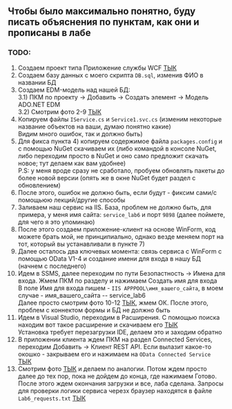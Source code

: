 ## Чтобы было максимально понятно, буду писать объяснения по пунктам, как они и прописаны в лабе

### TODO:
1) Создаем проект типа Приложение службы WCF [ТЫК](https://github.com/DimaXDD/Course4/blob/master/7sem/%D0%9FWS%20(%D0%A1%D0%BC%D0%B5%D0%BB%D0%BE%D0%B2)/Lab6/%D0%A4%D0%BE%D1%82%D0%BE%20%D0%B4%D0%BB%D1%8F%20%D0%B3%D0%B0%D0%B9%D0%B4%D0%B0/1.png)<br/>
2) Создаем базу данных с моего скрипта `DB.sql`, изменив ФИО в названии БД<br/>
3) Создаем EDM-модель над нашей БД: <br/>
	3.1) ПКМ по проекту -> Добавить -> Создать элемент -> Модель ADO.NET EDM<br/>
	3.2) Смотрим фото 2-9 [ТЫК](https://github.com/DimaXDD/Course4/tree/master/7sem/%D0%9FWS%20(%D0%A1%D0%BC%D0%B5%D0%BB%D0%BE%D0%B2)/Lab6/%D0%A4%D0%BE%D1%82%D0%BE%20%D0%B4%D0%BB%D1%8F%20%D0%B3%D0%B0%D0%B9%D0%B4%D0%B0)<br/>
4) Копируем файлы `IService.cs` и `Service1.svc.cs` (изменим некоторые название объектов на ваши, думаю понятно какие)<br/>
Видим много ошибок, так и должно быть)
5) Для фикса пункта 4) копируем содержимое файла `packages.config` и с помощью NuGet скачиваем их (либо командой в консоле NuGet, либо переходим просто в NuGet и оно само предложит скачать новое; тут делаем как вам удобнее)<br/>
P.S: у меня вроде сразу не сработало, пробуем обновлять пакеты до более новой версии (опять же в окне NuGet будет раздел с обновлением)<br/>
6) После этого, ошибок не должно быть, если будут - фиксим сами/с помощьюю лекций/другие способы<br/>
7) Заливаем наш сервис на IIS. База, проблем не должно быть, для примера, у меня имя сайта: `service_lab6` и порт `9898` (далее поймете, для чего я это упоминаю)<br/>
8) После этого создаем приложение-клиент на основе WinForm, код можете брать мой, не принципиально, однако везде меняем порт на тот, который вы устанавливали в пункте 7)<br/>
9) Далее осталось два ключевых момента: связь сервиса с WinForm с помощью OData V1-4 и создание имени для входа в нашу БД (начнем с последнего)<br/>
10) Идем в SSMS, далее переходим по пути Безопастность -> Имена для входа. Жмем ПКМ по разделу и нажимаем Создать имя для входа<br/>
В поле Имя для входа пишем - `IIS APPPOOL\имя_вашего_сайта`, в моем случае - имя_вашего_сайта -- service_lab6<br/>
Далее просто смотрим фото 10-12 [ТЫК](https://github.com/DimaXDD/Course4/tree/master/7sem/%D0%9FWS%20(%D0%A1%D0%BC%D0%B5%D0%BB%D0%BE%D0%B2)/Lab6/%D0%A4%D0%BE%D1%82%D0%BE%20%D0%B4%D0%BB%D1%8F%20%D0%B3%D0%B0%D0%B9%D0%B4%D0%B0), жмем ОК. После этого, проблем с коннектом формы и БД не должно быть<br/>
11) Идем в Visual Studio, переходим в Расширения. С помощью поиска находим вот такое расширение и скачиваем его [ТЫК](https://github.com/DimaXDD/Course4/blob/master/7sem/%D0%9FWS%20(%D0%A1%D0%BC%D0%B5%D0%BB%D0%BE%D0%B2)/Lab6/%D0%A4%D0%BE%D1%82%D0%BE%20%D0%B4%D0%BB%D1%8F%20%D0%B3%D0%B0%D0%B9%D0%B4%D0%B0/13.png)<br/>
Установка требует перезагрузки IDE, делаем это и заходим обратно<br/>
12) В приложении клиента ждем ПКМ на раздел Connected Services, переходим Добавить -> Клиент REST API. Если вылазит какое-то окошко - закрываем его и нажимаем на `OData Connected Service` [ТЫК](https://github.com/DimaXDD/Course4/blob/master/7sem/%D0%9FWS%20(%D0%A1%D0%BC%D0%B5%D0%BB%D0%BE%D0%B2)/Lab6/%D0%A4%D0%BE%D1%82%D0%BE%20%D0%B4%D0%BB%D1%8F%20%D0%B3%D0%B0%D0%B9%D0%B4%D0%B0/14.png)<br/>
13) Смотрим фото [ТЫК](https://github.com/DimaXDD/Course4/blob/master/7sem/%D0%9FWS%20(%D0%A1%D0%BC%D0%B5%D0%BB%D0%BE%D0%B2)/Lab6/%D0%A4%D0%BE%D1%82%D0%BE%20%D0%B4%D0%BB%D1%8F%20%D0%B3%D0%B0%D0%B9%D0%B4%D0%B0/15.png) и делаем по аналогии. Потом ждем просто далее до тех пор, пока не дойдем до конца, где нажимаем Готово. После этого ждем окончания загрузки и все, лаба сделана. Запросы для проверки логики сервиса черезх браузер находятся в файле `Lab6_requests.txt` [ТЫК](https://github.com/DimaXDD/Course4/blob/master/7sem/%D0%9FWS%20(%D0%A1%D0%BC%D0%B5%D0%BB%D0%BE%D0%B2)/Lab6/Lab6_requests.txt)<br/>


